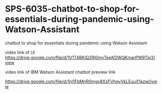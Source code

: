 # SPS-6035-chatbot-to-shop-for-essentials-during-pandemic-using-Watson-Assistant
chatbot to shop for essentials during pandemic using Watson Assistant

video link of UI
https://drive.google.com/file/d/1V1T4BKlQ2RI0myTepKDWQKmarPW9Tpj3/view

video link of IBM Watson Assistant chatbot preview link

https://drive.google.com/file/d/1nj1FbMnR0mgy8XzFVhgyVkLEuuX1ezwl/view
